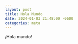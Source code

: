 ```yaml
---
layout: post
title: Hola Mundo
date: 2024-01-03 21:48:00 -0600
categories: meta
---
```


¡Hola mundo!
